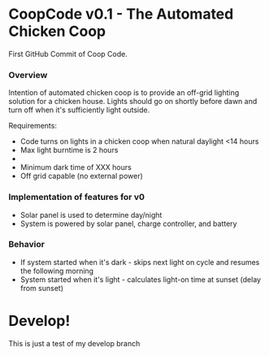 # CoopCode v0.1 - The Automated Chicken Coop

First GitHub Commit of Coop Code.

### Overview
Intention of automated chicken coop is to provide an off-grid lighting solution for a chicken house. Lights should go on shortly before dawn and turn off when it's sufficiently light outside.

Requirements:
* Code turns on lights in a chicken coop when natural daylight <14 hours
* Max light burntime is 2 hours
* 
* Minimum dark time of XXX hours
* Off grid capable (no external power)

### Implementation of features for v0
* Solar panel is used to determine day/night
* System is powered by solar panel, charge controller, and battery

### Behavior
* If system started when it's dark - skips next light on cycle and resumes the following morning
* System started when it's light - calculates light-on time at sunset (delay from sunset)

# Develop!
This is just a test of my develop branch